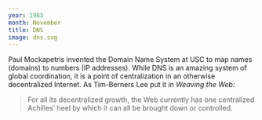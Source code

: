 ```yaml
---
year: 1983
month: November
title: DNS
image: dns.svg
---
```


Paul Mockapetris invented the Domain Name System at USC to map names (domains) to numbers (IP addresses). While DNS is an amazing system of global coordination, it is a point of centralization in an otherwise decentralized Internet. As Tim-Berners Lee put it in _Weaving the Web:_

> For all its decentralized growth, the Web currently has one centralized Achilles’ heel by which it can all be brought down or controlled.
